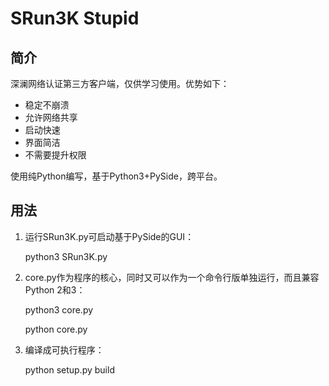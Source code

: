SRun3K Stupid
=============

简介
----
深澜网络认证第三方客户端，仅供学习使用。优势如下：

- 稳定不崩溃
- 允许网络共享
- 启动快速
- 界面简洁
- 不需要提升权限

使用纯Python编写，基于Python3+PySide，跨平台。

用法
----
1. 运行SRun3K.py可启动基于PySide的GUI：

    python3 SRun3K.py

1. core.py作为程序的核心，同时又可以作为一个命令行版单独运行，而且兼容Python 2和3：

    python3 core.py

    python core.py

1. 编译成可执行程序：

    python setup.py build


